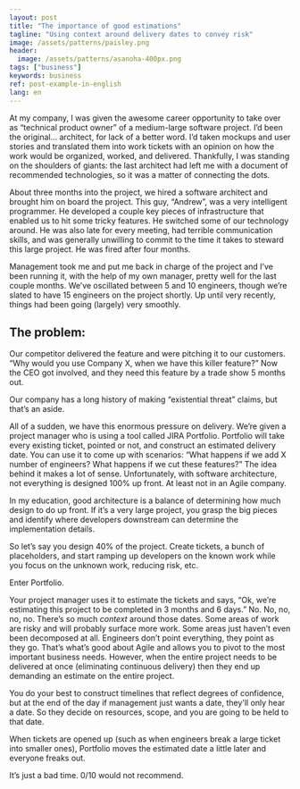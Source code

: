 ```yaml
---
layout: post
title: "The importance of good estimations"
tagline: "Using context around delivery dates to convey risk"
image: /assets/patterns/paisley.png
header:
  image: /assets/patterns/asanoha-400px.png
tags: ["business"]
keywords: business
ref: post-example-in-english
lang: en
---
```


At my company, I was given the awesome career opportunity to take over as “technical product owner” of a medium-large software project.  I’d been the original… architect, for lack of a better word.  I’d taken mockups and user stories and translated them into work tickets with an opinion on how the work would be organized, worked, and delivered.  Thankfully, I was standing on the shoulders of giants: the last architect had left me with a document of recommended technologies, so it was a matter of connecting the dots.

About three months into the project, we hired a software architect and brought him on board the project.  This guy, “Andrew”, was a very intelligent programmer.  He developed a couple key pieces of infrastructure that enabled us to hit some tricky features.  He switched some of our technology around.  He was also late for every meeting, had terrible communication skills, and was generally unwilling to commit to the time it takes to steward this large project.  He was fired after four months.

Management took me and put me back in charge of the project and I’ve been running it, with the help of my own manager, pretty well for the last couple months.  We’ve oscillated between 5 and 10 engineers, though we’re slated to have 15 engineers on the project shortly.  Up until very recently, things had been going (largely) very smoothly.

## The problem:

Our competitor delivered the feature and were pitching it to our customers.  “Why would you use Company X, when we have this killer feature?”  Now the CEO got involved, and they need this feature by a trade show 5 months out.

Our company has a long history of making “existential threat” claims, but that’s an aside.

All of a sudden, we have this enormous pressure on delivery.  We’re given a project manager who is using a tool called JIRA Portfolio.  Portfolio will take every existing ticket, pointed or not, and construct an estimated delivery date.  You can use it to come up with scenarios: “What happens if we add X number of engineers?  What happens if we cut these features?”  The idea behind it makes a lot of sense.  Unfortunately, with software architecture, not everything is designed 100% up front.  At least not in an Agile company.

In my education, good architecture is a balance of determining how much design to do up front.  If it’s a very large project, you grasp the big pieces and identify where developers downstream can determine the implementation details.

So let’s say you design 40% of the project.  Create tickets, a bunch of placeholders, and start ramping up developers on the known work while you focus on the unknown work, reducing risk, etc.

Enter Portfolio.

Your project manager uses it to estimate the tickets and says, “Ok, we’re estimating this project to be completed in 3 months and 6 days.”  No.  No, no, no, no.  There’s so much _context_ around those dates.  Some areas of work are risky and will probably surface more work.  Some areas just haven’t even been decomposed at all.  Engineers don’t point everything, they point as they go.  That’s what’s good about Agile and allows you to pivot to the most important business needs.  However, when the entire project needs to be delivered at once (eliminating continuous delivery) then they end up demanding an estimate on the entire project.

You do your best to construct timelines that reflect degrees of confidence, but at the end of the day if management just wants a date, they'll only hear a date.  So they decide on resources, scope, and you are going to be held to that date.

When tickets are opened up (such as when engineers break a large ticket into smaller ones), Portfolio moves the estimated date a little later and everyone freaks out.

It’s just a bad time.  0/10 would not recommend.